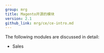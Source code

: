 ```yaml
---
group: mrg
title: Magento开源的模块
version: 2.1
github_link: mrg/ce/ce-intro.md
---
```


The following modules are discussed in detail:

* Sales
